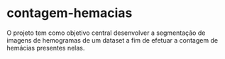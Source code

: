 # contagem-hemacias

O projeto tem como objetivo central desenvolver a segmentação de imagens de hemogramas de um dataset a fim de efetuar a contagem de hemácias presentes nelas.
